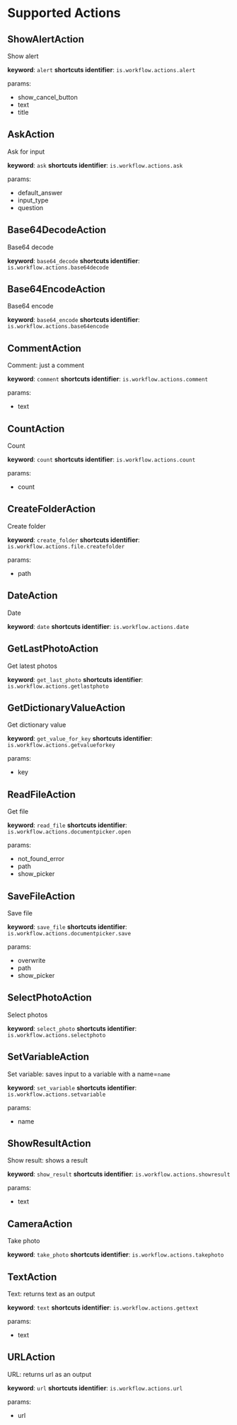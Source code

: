 
# Supported Actions
## ShowAlertAction

Show alert

**keyword**: `alert`
**shortcuts identifier**: `is.workflow.actions.alert`

params:

* show_cancel_button
* text
* title

## AskAction

Ask for input

**keyword**: `ask`
**shortcuts identifier**: `is.workflow.actions.ask`

params:

* default_answer
* input_type
* question

## Base64DecodeAction

Base64 decode

**keyword**: `base64_decode`
**shortcuts identifier**: `is.workflow.actions.base64decode`

## Base64EncodeAction

Base64 encode

**keyword**: `base64_encode`
**shortcuts identifier**: `is.workflow.actions.base64encode`

## CommentAction

Comment: just a comment

**keyword**: `comment`
**shortcuts identifier**: `is.workflow.actions.comment`

params:

* text

## CountAction

Count

**keyword**: `count`
**shortcuts identifier**: `is.workflow.actions.count`

params:

* count

## CreateFolderAction

Create folder

**keyword**: `create_folder`
**shortcuts identifier**: `is.workflow.actions.file.createfolder`

params:

* path

## DateAction

Date

**keyword**: `date`
**shortcuts identifier**: `is.workflow.actions.date`

## GetLastPhotoAction

Get latest photos

**keyword**: `get_last_photo`
**shortcuts identifier**: `is.workflow.actions.getlastphoto`

## GetDictionaryValueAction

Get dictionary value

**keyword**: `get_value_for_key`
**shortcuts identifier**: `is.workflow.actions.getvalueforkey`

params:

* key

## ReadFileAction

Get file

**keyword**: `read_file`
**shortcuts identifier**: `is.workflow.actions.documentpicker.open`

params:

* not_found_error
* path
* show_picker

## SaveFileAction

Save file

**keyword**: `save_file`
**shortcuts identifier**: `is.workflow.actions.documentpicker.save`

params:

* overwrite
* path
* show_picker

## SelectPhotoAction

Select photos

**keyword**: `select_photo`
**shortcuts identifier**: `is.workflow.actions.selectphoto`

## SetVariableAction

Set variable: saves input to a variable with a name=`name`

**keyword**: `set_variable`
**shortcuts identifier**: `is.workflow.actions.setvariable`

params:

* name

## ShowResultAction

Show result: shows a result

**keyword**: `show_result`
**shortcuts identifier**: `is.workflow.actions.showresult`

params:

* text

## CameraAction

Take photo

**keyword**: `take_photo`
**shortcuts identifier**: `is.workflow.actions.takephoto`

## TextAction

Text: returns text as an output

**keyword**: `text`
**shortcuts identifier**: `is.workflow.actions.gettext`

params:

* text

## URLAction

URL: returns url as an output

**keyword**: `url`
**shortcuts identifier**: `is.workflow.actions.url`

params:

* url
